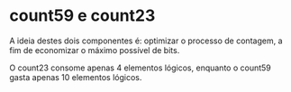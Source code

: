 # count59 e count23
A ideia destes dois componentes é: optimizar o processo de contagem, a fim de economizar
o máximo possível de bits. 


O count23 consome apenas 4 elementos lógicos, enquanto o count59
gasta apenas 10 elementos lógicos. 